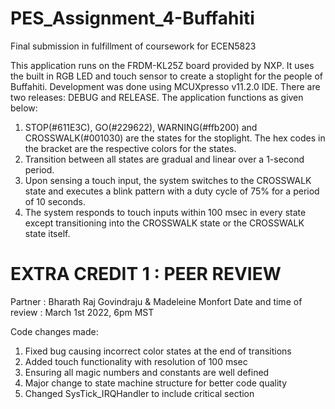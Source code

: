 # PES_Assignment_4-Buffahiti
Final submission in fulfillment of coursework for ECEN5823

This application runs on the FRDM-KL25Z board provided by NXP. It uses the built in RGB LED and touch sensor to create a stoplight for the people of Buffahiti. Development was done using MCUXpresso v11.2.0 IDE. There are two releases: DEBUG and RELEASE. The application functions as given below:

1. STOP(#611E3C), GO(#229622), WARNING(#ffb200) and CROSSWALK(#001030) are the states for the stoplight. The hex codes in the bracket are the respective colors for the states. 
2. Transition between all states are gradual and linear over a 1-second period. 
3. Upon sensing a touch input, the system switches to the CROSSWALK state and executes a blink pattern with a duty cycle of 75% for a period of 10 seconds.
4. The system responds to touch inputs within 100 msec in every state except transitioning into the CROSSWALK state or the CROSSWALK state itself. 

# EXTRA CREDIT 1 : PEER REVIEW
Partner : Bharath Raj Govindraju & Madeleine Monfort
Date and time of review : March 1st 2022, 6pm MST

Code changes made:
1. Fixed bug causing incorrect color states at the end of transitions
2. Added touch functionality with resolution of 100 msec
3. Ensuring all magic numbers and constants are well defined
4. Major change to state machine structure for better code quality
5. Changed SysTick_IRQHandler to include critical section 

